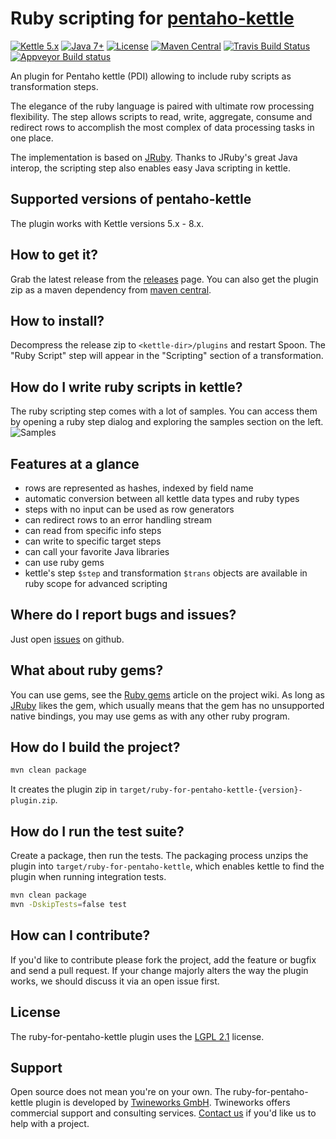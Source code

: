 # Ruby scripting for [pentaho-kettle](https://github.com/pentaho/pentaho-kettle)

[![Kettle 5.x](https://img.shields.io/badge/pentaho_kettle-5.x--8.x-4c7e9f.svg)](https://github.com/pentaho/pentaho-kettle)
[![Java 7+](https://img.shields.io/badge/java-7+-4c7e9f.svg)](http://java.oracle.com)
[![License](https://img.shields.io/badge/license-LGPL2.1-4c7e9f.svg)](https://raw.githubusercontent.com/twineworks/ruby-for-pentaho-kettle/master/LICENSE.txt)
[![Maven Central](https://maven-badges.herokuapp.com/maven-central/com.twineworks/ruby-for-pentaho-kettle/badge.svg)](http://search.maven.org/#search|gav|1|g:"com.twineworks"%20AND%20a:"ruby-for-pentaho-kettle")
[![Travis Build Status](https://travis-ci.org/twineworks/ruby-for-pentaho-kettle.svg?branch=master)](https://travis-ci.org/twineworks/ruby-for-pentaho-kettle)
[![Appveyor Build status](https://ci.appveyor.com/api/projects/status/qd422po9spre0men/branch/master?svg=true)](https://ci.appveyor.com/project/slawo-ch/ruby-for-pentaho-kettle/branch/master)

An plugin for Pentaho kettle (PDI) allowing to include ruby scripts as transformation steps. 

The elegance of the ruby language is paired with ultimate row processing flexibility. The step allows scripts to read, write, aggregate, consume and redirect rows to accomplish the most complex of data processing tasks in one place. 

The implementation is based on [JRuby](http://jruby.org). Thanks to JRuby's great Java interop, the scripting step also enables easy Java scripting in kettle.

## Supported versions of pentaho-kettle
The plugin works with Kettle versions 5.x - 8.x. 

## How to get it?
Grab the latest release from the [releases](https://github.com/twineworks/ruby-for-pentaho-kettle/releases) page.
You can also get the plugin zip as a maven dependency from [maven central](http://search.maven.org/#search|gav|1|g:"com.twineworks"%20AND%20a:"ruby-for-pentaho-kettle"). 

## How to install?
Decompress the release zip to `<kettle-dir>/plugins` and restart Spoon. The "Ruby Script" step will appear in the "Scripting" section of a transformation.

## How do I write ruby scripts in kettle?
The ruby scripting step comes with a lot of samples. You can access them by opening a ruby step dialog and exploring the samples section on the left.
![Samples](https://raw.githubusercontent.com/twineworks/ruby-for-pentaho-kettle/master/images/screenshot.png)

## Features at a glance
 - rows are represented as hashes, indexed by field name
 - automatic conversion between all kettle data types and ruby types
 - steps with no input can be used as row generators
 - can redirect rows to an error handling stream
 - can read from specific info steps
 - can write to specific target steps
 - can call your favorite Java libraries
 - can use ruby gems
 - kettle's step `$step` and transformation `$trans` objects are available in ruby scope for advanced scripting

## Where do I report bugs and issues?
Just open [issues](https://github.com/twineworks/ruby-for-pentaho-kettle/issues) on github.

## What about ruby gems?
You can use gems, see the [Ruby gems](https://github.com/twineworks/ruby-for-pentaho-kettle/wiki/Ruby-gems) article on the project wiki. As long as [JRuby](https://github.com/jruby/jruby) likes the gem, which usually means that the gem has no unsupported native bindings, you may use gems as with any other ruby program. 

## How do I build the project?
```bash
mvn clean package
```
It creates the plugin zip in `target/ruby-for-pentaho-kettle-{version}-plugin.zip`.

## How do I run the test suite?
Create a package, then run the tests. The packaging process unzips the plugin into `target/ruby-for-pentaho-kettle`, which
enables kettle to find the plugin when running integration tests.
```bash
mvn clean package
mvn -DskipTests=false test
```

## How can I contribute?
If you'd like to contribute please fork the project, add the feature or bugfix and send a pull request. If your change majorly alters the way the plugin works, we should discuss it via an open issue first.

## License
The ruby-for-pentaho-kettle plugin uses the [LGPL 2.1](https://www.gnu.org/licenses/old-licenses/lgpl-2.1.html) license.

## Support
Open source does not mean you're on your own. The ruby-for-pentaho-kettle plugin is developed by [Twineworks GmbH](http://twineworks.com). Twineworks offers commercial support and consulting services. [Contact us](mailto:hi@twineworks.com) if you'd like us to help with a project.
